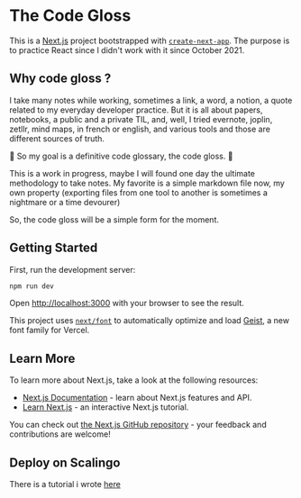 # The Code Gloss
This is a [Next.js](https://nextjs.org) project bootstrapped with [`create-next-app`](https://nextjs.org/docs/app/api-reference/cli/create-next-app).
The purpose is to practice React since I didn't work with it since October 2021.

## Why code gloss ?
I take many notes while working, sometimes a link, a word, a notion, a quote related to my everyday developer practice. 
But it is all about papers, notebooks, a public and a private TIL, and, well, I tried evernote, joplin, zetllr, mind maps, in french or english, and various tools and those are different sources of truth. 

:gem: So my goal is a definitive code glossary, the code gloss. :gem:

This is a work in progress, maybe I will found one day the ultimate methodology to take notes.
My favorite is a simple markdown file now, my own property (exporting files from one tool to another is sometimes a nightmare or a time devourer)

So, the code gloss will be a simple form for the moment.


## Getting Started

First, run the development server:

```bash
npm run dev
```

Open [http://localhost:3000](http://localhost:3000) with your browser to see the result.

This project uses [`next/font`](https://nextjs.org/docs/app/building-your-application/optimizing/fonts) to automatically optimize and load [Geist](https://vercel.com/font), a new font family for Vercel.

## Learn More

To learn more about Next.js, take a look at the following resources:

- [Next.js Documentation](https://nextjs.org/docs) - learn about Next.js features and API.
- [Learn Next.js](https://nextjs.org/learn) - an interactive Next.js tutorial.

You can check out [the Next.js GitHub repository](https://github.com/vercel/next.js) - your feedback and contributions are welcome!

## Deploy on Scalingo

There is a tutorial i wrote [here](https://github.com/annemarie35/TIL/blob/master/OPSERIES/SCALINGO/deployement.md)

